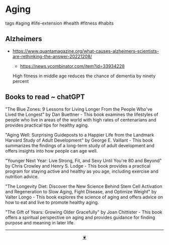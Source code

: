 # Aging

tags #aging #life-extension #health #fitness #habits


## Alzheimers

* https://www.quantamagazine.org/what-causes-alzheimers-scientists-are-rethinking-the-answer-20221208/
  * https://news.ycombinator.com/item?id=33934228

  High fitness in middle age reduces the chance of dementia by ninety percent


## Books to read ~ chatGPT

"The Blue Zones: 9 Lessons for Living Longer From the People Who've Lived the Longest" by Dan Buettner - This book examines the lifestyles of people who live in areas of the world with high rates of centenarians and provides practical tips for healthy aging.

"Aging Well: Surprising Guideposts to a Happier Life from the Landmark Harvard Study of Adult Development" by George E. Vaillant - This book summarizes the findings of a long-term study of adult development and offers insights into how people can age well.

"Younger Next Year: Live Strong, Fit, and Sexy Until You're 80 and Beyond" by Chris Crowley and Henry S. Lodge - This book provides a practical program for staying active and healthy as you age, including exercise and nutrition advice.

"The Longevity Diet: Discover the New Science Behind Stem Cell Activation and Regeneration to Slow Aging, Fight Disease, and Optimize Weight" by Valter Longo - This book explores the science of aging and offers advice on how to eat and live to promote healthy aging.

"The Gift of Years: Growing Older Gracefully" by Joan Chittister - This book offers a spiritual perspective on aging and provides guidance for finding purpose and meaning in later life.


***

<center title="Hello! Click me to go up to the top" ><a class=aDingbat href=javascript:window.scrollTo(0,0);> ❦ </a></center>
